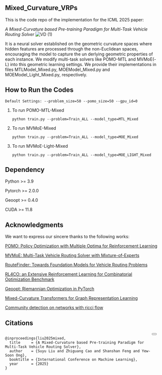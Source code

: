 ## Mixed_Curvature_VRPs
This is the code repo of the implementation for the ICML 2025 paper: 

*A Mixed-Curvature based Pre-training Paradigm for Multi-Task Vehicle Routing Solver*
![VD (1)](https://github.com/user-attachments/assets/b42447c2-b738-4aef-97b4-5e011f909f48)

It is a neural solver established on the geometric curvature spaces where hidden features are processed through the non-Euclidean spaces, encouraging the model to capture the un
derlying geometric properties of each instance. We modify multi-task solvers like POMO-MTL and MVMoE(-L) into this geometric learning settings. We provide their implementations in files MTLModel_Mixed.py, MOEModel_Mixed.py and MOEModel_Light_Mixed.py, respectively.

## How to Run the Codes

    Default Settings: --problem_size=50 --pomo_size=50 --gpu_id=0

1. To run POMO-MTL-Mixed
   
       python train.py --problem=Train_ALL --model_type=MTL_Mixed
   
3. To run MVMoE-Mixed
   
       python train.py --problem=Train_ALL --model_type=MOE_Mixed
   
5. To run MVMoE-Light-Mixed
   
       python train.py --problem=Train_ALL --model_type=MOE_LIGHT_Mixed

## Dependency
Python >= 3.9

Pytorch >= 2.0.0

Geoopt >= 0.4.0

CUDA >= 11.8

## Acknowledgments
We want to express our sincere thanks to the following works:

[POMO: Policy Optimization with Multiple Optima for Reinforcement Learning](https://github.com/yd-kwon/POMO)

[MVMoE: Multi-Task Vehicle Routing Solver with Mixture-of-Experts](https://github.com/RoyalSkye/Routing-MVMoE)

[RouteFinder: Towards Foundation Models for Vehicle Routing Problems](https://github.com/ai4co/routefinder)

[RL4CO: an Extensive Reinforcement Learning for Combinatorial Optimization Benchmark](https://github.com/ai4co/rl4co)

[Geoopt: Riemannian Optimization in PyTorch](https://github.com/geoopt/geoopt)

[Mixed-Curvature Transformers for Graph Representation Learning](https://openreview.net/forum?id=DFnk58DwTE) 

[Community detection on networks with ricci flow](https://github.com/saibalmars/GraphRicciCurvature)

## Citations

  <div style="position: relative">
    <button onclick="navigator.clipboard.writeText(document.getElementById('bibtex-cite').innerText)" style="position: absolute; top: 4px; right: 4px;"></button>
    <pre id="bibtex-cite"><code>
@inproceedings{liu2025mixed,
  title     = {A Mixed-Curvature based Pre-training Paradigm for Multi-Task Vehicle Routing Solver},
  author    = {Suyu Liu and Zhiguang Cao and Shanshan Feng and Yew-Soon Ong},
  booktitle = {International Conference on Machine Learning},
  year      = {2025}
}
    </code></pre>
  </div>


